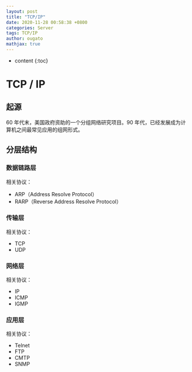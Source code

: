 ```yaml
---
layout: post
title: "TCP/IP"
date: 2020-11-28 00:58:38 +0800
categories: Server
tags: TCP/IP
author: ougato
mathjax: true
---
```


* content
{:toc}




# TCP / IP

## 起源

60 年代末，美国政府资助的一个分组网络研究项目。90 年代，已经发展成为计算机之间最常见应用的组网形式。

## 分层结构

### 数据链路层

相关协议：

* ARP（Address Resolve Protocol）
* RARP（Reverse Address Resolve Protocol）

### 传输层

相关协议：

* TCP
* UDP

### 网络层

相关协议：

* IP
* ICMP
* IGMP

### 应用层

相关协议：

* Telnet
* FTP
* CMTP
* SNMP